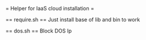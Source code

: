 = Helper for IaaS cloud installation =

== require.sh ==
Just install base of lib and bin to work

== dos.sh ==
Block DOS Ip
